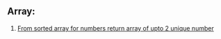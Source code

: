 ## Array:
1. [From sorted array for numbers return array of upto 2 unique number](./find_dup_and_return_unique_set)



